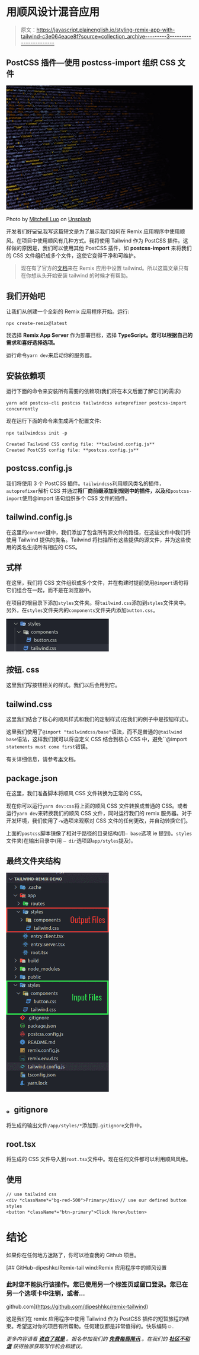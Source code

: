 # 用顺风设计混音应用

> 原文：<https://javascript.plainenglish.io/styling-remix-app-with-tailwind-c3e064eace8f?source=collection_archive---------3----------------------->

## PostCSS 插件—使用 postcss-import 组织 CSS 文件

![](img/8e2773d2468ed052d128675638886a2d.png)

Photo by [Mitchell Luo](https://unsplash.com/@mitchel3uo?utm_source=medium&utm_medium=referral) on [Unsplash](https://unsplash.com?utm_source=medium&utm_medium=referral)

开发者们好💻💻我写这篇短文是为了展示我们如何在 Remix 应用程序中使用顺风。在项目中使用顺风有几种方式。我将使用 Tailwind 作为 PostCSS 插件。这样做的原因是，我们可以使用其他 PostCSS 插件，如 **postcss-import** 来将我们的 CSS 文件组织成多个文件，这使它变得干净和可维护。

> 现在有了官方的[文档](https://tailwindcss.com/docs/guides/remix)来在 Remix 应用中设置 tailwind。所以这篇文章只有在你想从头开始安装 tailwind 的时候才有帮助。

## 我们开始吧

让我们从创建一个全新的 Remix 应用程序开始。运行:

```
npx create-remix@latest
```

我选择 **Remix App Server** 作为部署目标，选择 **TypeScript。您可以根据自己的需求和喜好选择选项。**

运行命令`yarn dev`来启动你的服务器。

## 安装依赖项

运行下面的命令来安装所有需要的依赖项(我们将在本文后面了解它们的需求)

```
yarn add postcss-cli postcss tailwindcss autoprefixer postcss-import concurrently
```

现在运行下面的命令来生成两个配置文件:

`npx tailwindcss init -p`

```
Created Tailwind CSS config file: **tailwind.config.js**
Created PostCSS config file: **postcss.config.js**
```

## postcss.config.js

我们将使用 3 个 PostCSS 插件。`tailwindcss`利用顺风类名的插件，`autoprefixer`解析 CSS 并通过**将厂商前缀添加到规则中的插件，以及**和`postcss-import`使用@import 语句组织多个 CSS 文件的插件。

## tailwind.config.js

在这里的`content`键中，我们添加了包含所有源文件的路径，在这些文件中我们将使用 Tailwind 提供的类名。Tailwind 将扫描所有这些提供的源文件，并为这些使用的类名生成所有相应的 CSS。

## 式样

在这里，我们将 CSS 文件组织成多个文件，并在构建时提前使用`@import`语句将它们组合在一起，而不是在浏览器中。

在项目的根目录下添加`styles`文件夹。将`tailwind.css`添加到`styles`文件夹中。另外，在`styles`文件夹内的`components`文件夹内添加`button.css`。

![](img/9ed790724208565d3c988a50f5ed0ff7.png)

## 按钮. css

这里我们写按钮相关的样式。我们以后会用到它。

## tailwind.css

这里我们结合了核心的顺风样式和我们的定制样式(在我们的例子中是按钮样式)。

这里我们使用了`@import "tailwindcss/base"`语法，而不是普通的`@tailwind base`语法，这样我们就可以将自定义 CSS 结合到核心 CSS 中，避免``@import` statements must come first`错误。

有关详细信息，请参考[本](https://tailwindcss.com/docs/using-with-preprocessors)文档。

## package.json

在这里，我们准备脚本将顺风 CSS 文件转换为正常的 CSS。

现在你可以运行`yarn dev:css`将上面的顺风 CSS 文件转换成普通的 CSS。或者运行`yarn dev`来转换我们的顺风 CSS 文件，同时运行我们的 remix 服务器。对于开发环境，我们使用了`-w`选项来观察对 CSS 文件的任何更改，并自动转换它们。

上面的`postcss`脚本镜像了相对于路径的目录结构(用`— base`选项 ie 提到)。`styles`文件夹)在输出目录中(用 `— dir`选项即`app/styles`提及)。

## 最终文件夹结构

![](img/cab7e74fdedaf26f09d827aeda861b3a.png)

## 。gitignore

将生成的输出文件`/app/styles/*`添加到`.gitignore`文件中。

## root.tsx

将生成的 CSS 文件导入到`root.tsx`文件中。现在任何文件都可以利用顺风风格。

## 使用

```
// use tailwind css 
<div *className*="bg-red-500">Primary</div>// use our defined button styles
<button *className*="btn-primary">Click Here</button>
```

# 结论

如果你在任何地方迷路了，你可以检查我的 Github 项目。

[](https://github.com/dipeshhkc/remix-tailwind) [## GitHub-dipeshkc/Remix-tail wind:Remix 应用程序中的顺风设置

### 此时您不能执行该操作。您已使用另一个标签页或窗口登录。您已在另一个选项卡中注销，或者…

github.com](https://github.com/dipeshhkc/remix-tailwind) 

这是我们在 remix 应用程序中使用 Tailwind 作为 PostCSS 插件的短暂旅程的结束。希望这对你的项目有所帮助。任何建议都是非常值得的。快乐编码☺.

*更多内容请看* [***说白了就是***](http://plainenglish.io/) *。报名参加我们的* [***免费每周简讯***](http://newsletter.plainenglish.io/) *。在我们的* [***社区不和谐***](https://discord.gg/GtDtUAvyhW) *获得独家获取写作机会和建议。*